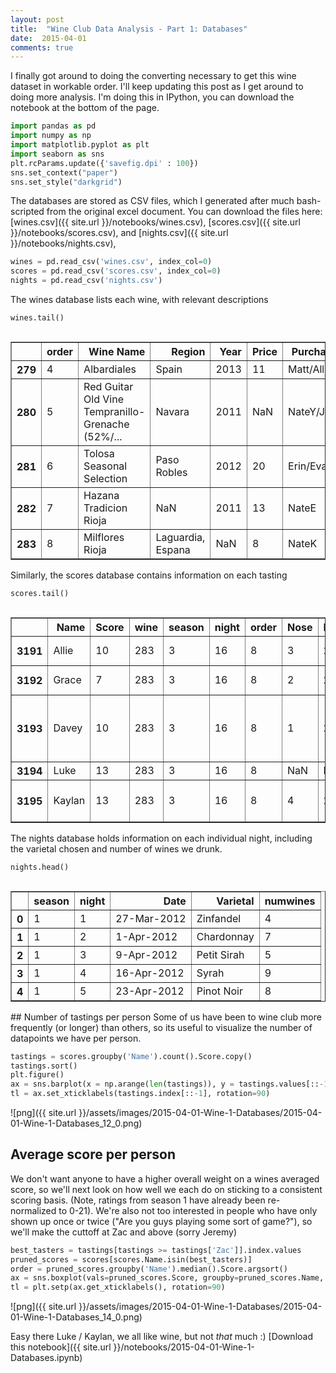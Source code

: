 ```yaml
---
layout: post 
title:  "Wine Club Data Analysis - Part 1: Databases" 
date:  2015-04-01 
comments: true
---
```

I finally got around to doing the converting necessary to get this wine dataset in workable order. I'll keep updating this post as I get around to doing more analysis. I'm doing this in IPython, you can download the notebook at the bottom of the page.

```python
import pandas as pd
import numpy as np
import matplotlib.pyplot as plt
import seaborn as sns
plt.rcParams.update({'savefig.dpi' : 100})
sns.set_context("paper")
sns.set_style("darkgrid")
```

The databases are stored as CSV files, which I generated after much bash-scripted from the original excel document. You can download the files here: [wines.csv]({{ site.url }}/notebooks/wines.csv), [scores.csv]({{ site.url }}/notebooks/scores.csv), and [nights.csv]({{ site.url }}/notebooks/nights.csv),

```python
wines = pd.read_csv('wines.csv', index_col=0)
scores = pd.read_csv('scores.csv', index_col=0)
nights = pd.read_csv('nights.csv')
```

The wines database lists each wine, with relevant descriptions

```python
wines.tail()
```
<div style="max-height:1000px;max-width:1500px;overflow:auto;">
<table border="1" class="table-condensed table-striped">
  <thead>
    <tr style="text-align: right;">
      <th></th>
      <th>order</th>
      <th>Wine Name</th>
      <th>Region</th>
      <th>Year</th>
      <th>Price</th>
      <th>Purchaser</th>
      <th>season</th>
      <th>night</th>
    </tr>
  </thead>
  <tbody>
    <tr>
      <th>279</th>
      <td> 4</td>
      <td>                                       Albardiales</td>
      <td>             Spain</td>
      <td> 2013</td>
      <td> 11</td>
      <td> Matt/Allie</td>
      <td> 3</td>
      <td> 16</td>
    </tr>
    <tr>
      <th>280</th>
      <td> 5</td>
      <td> Red Guitar Old Vine Tempranillo-Grenache (52%/...</td>
      <td>            Navara</td>
      <td> 2011</td>
      <td>NaN</td>
      <td> NateY/Jack</td>
      <td> 3</td>
      <td> 16</td>
    </tr>
    <tr>
      <th>281</th>
      <td> 6</td>
      <td>                         Tolosa Seasonal Selection</td>
      <td>       Paso Robles</td>
      <td> 2012</td>
      <td> 20</td>
      <td>  Erin/Evan</td>
      <td> 3</td>
      <td> 16</td>
    </tr>
    <tr>
      <th>282</th>
      <td> 7</td>
      <td>                            Hazana Tradicion Rioja</td>
      <td>               NaN</td>
      <td> 2011</td>
      <td> 13</td>
      <td>      NateE</td>
      <td> 3</td>
      <td> 16</td>
    </tr>
    <tr>
      <th>283</th>
      <td> 8</td>
      <td>                                   Milflores Rioja</td>
      <td> Laguardia, Espana</td>
      <td>  NaN</td>
      <td>  8</td>
      <td>      NateK</td>
      <td> 3</td>
      <td> 16</td>
    </tr>
  </tbody>
</table>
</div>
Similarly, the scores database contains information on each tasting

```python
scores.tail()
```
<div style="max-height:1000px;max-width:1500px;overflow:auto;">
<table border="1" class="table-condensed table-striped">
  <thead>
    <tr style="text-align: right;">
      <th></th>
      <th>Name</th>
      <th>Score</th>
      <th>wine</th>
      <th>season</th>
      <th>night</th>
      <th>order</th>
      <th>Nose</th>
      <th>Flavor</th>
      <th>Finish</th>
      <th>Overall</th>
      <th>Comments</th>
    </tr>
  </thead>
  <tbody>
    <tr>
      <th>3191</th>
      <td>  Allie</td>
      <td> 10</td>
      <td> 283</td>
      <td> 3</td>
      <td> 16</td>
      <td> 8</td>
      <td>  3</td>
      <td>  2</td>
      <td>  2</td>
      <td>  3</td>
      <td>                            floral, tannic, hot</td>
    </tr>
    <tr>
      <th>3192</th>
      <td>  Grace</td>
      <td>  7</td>
      <td> 283</td>
      <td> 3</td>
      <td> 16</td>
      <td> 8</td>
      <td>  2</td>
      <td>  2</td>
      <td>  1</td>
      <td>  2</td>
      <td>                                   burns, harsh</td>
    </tr>
    <tr>
      <th>3193</th>
      <td>  Davey</td>
      <td> 10</td>
      <td> 283</td>
      <td> 3</td>
      <td> 16</td>
      <td> 8</td>
      <td>  1</td>
      <td>  2</td>
      <td>  2</td>
      <td>  5</td>
      <td> tinge to it around the edges; strawberry muted</td>
    </tr>
    <tr>
      <th>3194</th>
      <td>   Luke</td>
      <td> 13</td>
      <td> 283</td>
      <td> 3</td>
      <td> 16</td>
      <td> 8</td>
      <td>NaN</td>
      <td>NaN</td>
      <td>NaN</td>
      <td>NaN</td>
      <td>                                            NaN</td>
    </tr>
    <tr>
      <th>3195</th>
      <td> Kaylan</td>
      <td> 13</td>
      <td> 283</td>
      <td> 3</td>
      <td> 16</td>
      <td> 8</td>
      <td>  4</td>
      <td>  2</td>
      <td>  2</td>
      <td>  5</td>
      <td>                     fruity nose, bitter finish</td>
    </tr>
  </tbody>
</table>
</div>
The nights database holds information on each individual night, including the varietal chosen and number of wines we drunk.

```python
nights.head()
```
<div style="max-height:1000px;max-width:1500px;overflow:auto;">
<table border="1" class="table-condensed table-striped">
  <thead>
    <tr style="text-align: right;">
      <th></th>
      <th>season</th>
      <th>night</th>
      <th>Date</th>
      <th>Varietal</th>
      <th>numwines</th>
    </tr>
  </thead>
  <tbody>
    <tr>
      <th>0</th>
      <td> 1</td>
      <td> 1</td>
      <td> 27-Mar-2012</td>
      <td>   Zinfandel</td>
      <td> 4</td>
    </tr>
    <tr>
      <th>1</th>
      <td> 1</td>
      <td> 2</td>
      <td>  1-Apr-2012</td>
      <td>  Chardonnay</td>
      <td> 7</td>
    </tr>
    <tr>
      <th>2</th>
      <td> 1</td>
      <td> 3</td>
      <td>  9-Apr-2012</td>
      <td> Petit Sirah</td>
      <td> 5</td>
    </tr>
    <tr>
      <th>3</th>
      <td> 1</td>
      <td> 4</td>
      <td> 16-Apr-2012</td>
      <td>       Syrah</td>
      <td> 9</td>
    </tr>
    <tr>
      <th>4</th>
      <td> 1</td>
      <td> 5</td>
      <td> 23-Apr-2012</td>
      <td>  Pinot Noir</td>
      <td> 8</td>
    </tr>
  </tbody>
</table>
</div>
## Number of tastings per person
Some of us have been to wine club more frequently (or longer) than others, so its useful to visualize the number of datapoints we have per person.

```python
tastings = scores.groupby('Name').count().Score.copy()
tastings.sort()
plt.figure()
ax = sns.barplot(x = np.arange(len(tastings)), y = tastings.values[::-1])
tl = ax.set_xticklabels(tastings.index[::-1], rotation=90)
```
![png]({{ site.url }}/assets/images/2015-04-01-Wine-1-Databases/2015-04-01-Wine-1-Databases_12_0.png)

## Average score per person
We don't want anyone to have a higher overall weight on a wines averaged score, so we'll next look on how well we each do on sticking to a consistent scoring basis. (Note, ratings from season 1 have already been re-normalized to 0-21). We're also not too interested in people who have only shown up once or twice ("Are you guys playing some sort of game?"), so we'll make the cuttoff at Zac and above (sorry Jeremy)

```python
best_tasters = tastings[tastings >= tastings['Zac']].index.values
pruned_scores = scores[scores.Name.isin(best_tasters)]
order = pruned_scores.groupby('Name').median().Score.argsort()
ax = sns.boxplot(vals=pruned_scores.Score, groupby=pruned_scores.Name, order=order.index[order.values])
tl = plt.setp(ax.get_xticklabels(), rotation=90)
```
![png]({{ site.url }}/assets/images/2015-04-01-Wine-1-Databases/2015-04-01-Wine-1-Databases_14_0.png)

Easy there Luke / Kaylan, we all like wine, but not _that_ much :)
[Download this notebook]({{ site.url }}/notebooks/2015-04-01-Wine-1-Databases.ipynb)
